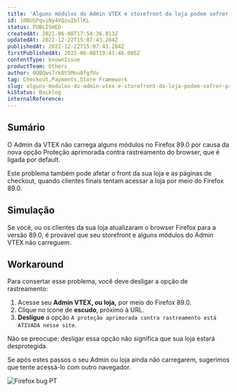 ```yaml
---
title: 'Alguns módulos do Admin VTEX e storefront da loja podem sofrer problemas no Firefox 89.0'
id: 10BUSPqviNy4VQzuIbllKL
status: PUBLISHED
createdAt: 2021-06-08T17:54:36.813Z
updatedAt: 2022-12-22T15:07:43.284Z
publishedAt: 2022-12-22T15:07:43.284Z
firstPublishedAt: 2021-06-08T19:41:46.005Z
contentType: knownIssue
productTeam: Others
author: 0QBQws7rk0t5Mnu8fgfUv
tag: Checkout,Payments,Store Framework
slug: alguns-modulos-do-admin-vtex-e-storefront-da-loja-podem-sofrer-problemas-no
kiStatus: Backlog
internalReference: 
---
```


## Sumário

O Admin da VTEX não carrega alguns módulos no Firefox 89.0 por causa da nova opção Proteção aprimorada contra rastreamento do browser, que é ligada por default.

Este problema também pode afetar o front da sua loja e as páginas de checkout, quando clientes finais tentam acessar a loja por meio do Firefox 89.0.


## Simulação

Se você, ou os clientes da sua loja atualizaram o browser Firefox para a versão 89.0, é provável que seu storefront e alguns módulos do Admin VTEX não carreguem. 

## Workaround

Para consertar esse problema, você deve desligar a opção de rastreamento:

1. Acesse seu __Admin VTEX, ou loja,__ por meio do Firefox 89.0.      
2. Clique no ícone de __escudo__, próximo à URL.       
3. __Desligue__ a opção `A proteção aprimorada contra rastreamento está ATIVADA nesse site`.       

Não se preocupe: desligar essa opção não significa que sua loja estará desprotegida.    

<div class= "alert alert-info">
Se após estes passos o seu Admin ou loja ainda não carregarem, sugerimos que tente acessá-lo com outro navegador. 
</div>  

![Firefox bug PT](//images.ctfassets.net/alneenqid6w5/4EZo0FaHBx1DfbSrGVpbku/4ec41440848f1adad3924c07d5154369/Firefox_bug_PT.jpg)

